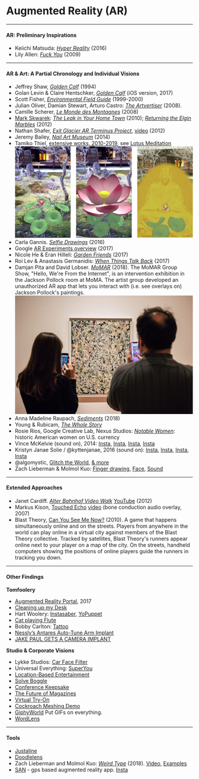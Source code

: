 # Augmented Reality (AR)


---

#### AR: Preliminary Inspirations

* Keiichi Matsuda: [*Hyper Reality*](https://vimeo.com/166807261) (2016)
* Lily Allen: [*Fuck You*](https://www.youtube.com/watch?v=o8VZX4sHn-4) (2009)

---

#### AR & Art: A Partial Chronology and Individual Visions

* Jeffrey Shaw, [*Golden Calf*](https://www.youtube.com/watch?v=paaacEIF6wU) (1994)
* Golan Levin & Claire Hentschker, [*Golden Calf*](https://www.instagram.com/p/BYwp5EYBB_O/?taken-by=golanlevin) (iOS version, 2017)
* Scott Fisher, [*Environmental Field Guide*](https://www.youtube.com/watch?v=SMujvLQdKaE) (1999-2000)
* Julian Oliver, Damian Stewart, Arturo Castro: [*The Artvertiser*](https://theartvertiser.com/) (2008). 
* Camille Scherer, [*Le Monde des Montagnes*](https://chipchip.ch/mondedesmontagnes) (2008)
* [Mark Skwarek](http://www.markskwarek.com/): [*The Leak in Your Home Town*](https://theleakinyourhometown.wordpress.com/) (2010); [*Returning the Elgin Marbles*](https://markskwarek.blogspot.com/2012/06/returning-stolen-parthenon-elgin.html) (2012)
* Nathan Shafer, [*Exit Glacier AR Terminus Project*](https://www.kickstarter.com/projects/995145724/exit-glacier-ar-terminus-project), [video](https://www.youtube.com/watch?v=PQac4zosOVw) (2012)
* Jeremy Bailey, [*Nail Art Museum*](https://www.youtube.com/watch?v=40pSU5ZM784) (2014)
* Tamiko Thiel, [extensive works, 2010-2019](http://www.tamikothiel.com/projects.html), see [Lotus Meditation](http://www.tamikothiel.com/AR/lotus-meditation.html)<br />
![MoMAR](images/thiel_lotus.jpg)
* Carla Gannis. [*Selfie Drawings*](http://theselfiedrawings.com/) (2016)
* Google [AR Experiments overview](https://www.youtube.com/watch?v=y4bIcUv0lbU) (2017)
* Nicole He & Eran Hilleli: [*Garden Friends*](https://experiments.withgoogle.com/garden-friends) (2017)
* Roi Lev & Anastasis Germanidis: [*When Things Talk Back*](http://www.roilev.com/when-things-talk-back-an-ar-experience/) (2017)
* Damjan Pita and David Lobser. [*MoMAR*](http://momar.gallery/) (2018). The MoMAR Group Show, "Hello, We're From the Internet", is an intervention exhibition in the Jackson Pollock room at MoMA. The artist group developed an unauthorized AR app that lets you interact with (i.e. see overlays on) Jackson Pollock's paintings.<br />
![MoMAR](images/momar-ar-art-810x540.jpg)
* Anna Madeline Raupach, [*Sediments*](http://www.annamadeleine.com/sediments) (2018)
* Young & Rubicam, [*The Whole Story*](https://www.lbbonline.com/news/yr-nys-the-whole-story-project-uses-augmented-reality-to-educate-us-about-innovative-woman-in-history)
* Rosie Rios, Google Creative Lab, Nexus Studios: [*Notable Women*](https://experiments.withgoogle.com/notablewomen): historic American women on U.S. currency
* Vince McKelvie (sound on), 2014: [Insta](https://www.instagram.com/p/pwNc13kGiv/), [Insta](https://www.instagram.com/p/p6uwKRkGse/), [Insta](https://www.instagram.com/p/pjjefbkGgF/), [Insta](https://www.instagram.com/p/qM4BIQEGk_/)
* Kristyn Janae Solie / @kyttenjanae, 2016 (sound on): [Insta](https://www.instagram.com/p/Bbzy14ZHk4O/), [Insta](https://www.instagram.com/p/BZC4pe3nSw2/), [Insta](https://www.instagram.com/p/BbLWKpyHokU/), [Insta](https://www.instagram.com/p/BGSbEB6xQQu/)
* @algomystic, [Glitch the World](https://twitter.com/algomystic/status/1171419850356510720), [& more](https://twitter.com/algomystic/status/1166397065414553600)
* Zach Lieberman & Molmol Kuo: [Finger drawing](https://twitter.com/zachlieberman/status/1181321673947127808), [Face](https://www.instagram.com/p/BdJfpljAfQJ/?taken-by=zach.lieberman), [Sound](https://www.instagram.com/p/BYs0iI3g8kZ/?taken-by=zach.lieberman)

---

#### Extended Approaches 

* Janet Cardiff. [*Alter Bahnhof Video Walk*](https://vimeo.com/73251458) [YouTube](https://www.youtube.com/watch?v=sOkQE7m31Pw) (2012)
* Markus Kison, [Touched Echo](http://www.markuskison.de/touched_echo.html) [video](https://www.youtube.com/watch?v=AHLobipEwBI) (bone conduction audio overlay, 2007)
* Blast Theory, [Can You See Me Now?](https://www.youtube.com/watch?v=hX4kZvEllwY) (2010). A game that happens simultaneously online and on the streets. Players from anywhere in the world can play online in a virtual city against members of the Blast Theory collective. Tracked by satellites, Blast Theory's runners appear online next to your player on a map of the city. On the streets, handheld computers showing the positions of online players guide the runners in tracking you down.

---

#### Other Findings

**Tomfoolery** 

* [Augmented Reality Portal](https://www.youtube.com/watch?v=371ZQW_Yzck), 2017
* [Cleaning up my Desk](https://twitter.com/PauletaMlz/status/1053053218014539776)
* Hart Woolery: [Instasaber](https://www.youtube.com/watch?v=MWd7shj59PA), [YoPuppet](https://www.youtube.com/watch?v=zd-LKYu5QDQ)
* [Cat playing Flute](https://twitter.com/uxlinks/status/1148957799524835328)
* Bobby Carlton: [Tattoo](https://twitter.com/bcarlton727/status/1171085789532512256)
* [Nessly’s Antares Auto-Tune Arm Implant](https://www.youtube.com/watch?v=ZG5e8i5AugQ)
* [JAKE PAUL GETS A CAMERA IMPLANT](https://www.youtube.com/watch?v=cvpsdsBnUao)

**Studio & Corporate Visions**

* Lykke Studios: [Car Face Filter](https://twitter.com/bcarlton727/status/1089348566668267521)
* Universal Everything: [SuperYou](https://universaleverything.com/projects/super-you)
* [Location-Based Entertainment](https://twitter.com/Sanemavcil/status/1102362022401007616)
* [Solve Boggle](https://twitter.com/braddwyer/status/1181259739956678657)
* [Conference Keepsake](https://twitter.com/marc0matic/status/1180803834408361985)
* [The Future of Magazines](https://twitter.com/steube/status/1122491841176272897)
* [Virtual Try-On](https://twitter.com/WarbyParker/status/1092586639203938304)
* [Cockroach Meshing Demo](https://twitter.com/RoblemVR/status/1143978076503760899)
* [GiphyWorld](https://giphy.com/apps/giphyworld) Put GIFs on everything.
* [WordLens](https://www.youtube.com/watch?v=h2OfQdYrHRs)

---

#### Tools

* [Justaline]()
* [Doodlelens](https://twitter.com/Aidan_Wolf/status/1168518755648974849)
* Zach Lieberman and Molmol Kuo: [*Weird Type*](https://apps.apple.com/us/app/weird-type/id1352785248) (2018). [Video](https://youtu.be/UzNCGqE9MhE), [Examples](https://youtu.be/5hLiCTGsbeY)
* [SAN](http://web.san.lv/) - gps based augmented reality app. [Insta](https://www.instagram.com/san.app/)


